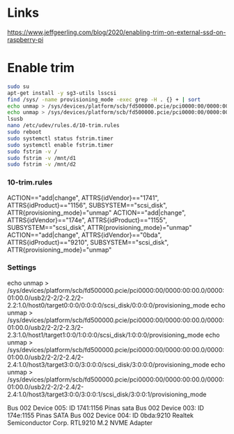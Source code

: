 # Links
https://www.jeffgeerling.com/blog/2020/enabling-trim-on-external-ssd-on-raspberry-pi

# Enable trim
```bash
sudo su
apt-get install -y sg3-utils lsscsi
find /sys/ -name provisioning_mode -exec grep -H . {} + | sort
echo unmap > /sys/devices/platform/scb/fd500000.pcie/pci0000:00/0000:00:00.0/0000:01:00.0/usb2/2-2/2-2.2/2-2.2:1.0/host0/target0:0:0/0:0:0:0/scsi_disk/0:0:0:0/provisioning_mode
echo unmap > /sys/devices/platform/scb/fd500000.pcie/pci0000:00/0000:00:00.0/0000:01:00.0/usb2/2-2/2-2.4/2-2.4:1.0/host1/target1:0:0/1:0:0:0/scsi_disk/1:0:0:0/provisioning_mode
lsusb
nano /etc/udev/rules.d/10-trim.rules
sudo reboot
sudo systemctl status fstrim.timer
sudo systemctl enable fstrim.timer
sudo fstrim -v /
sudo fstrim -v /mnt/d1
sudo fstrim -v /mnt/d2
```

### 10-trim.rules
ACTION=="add|change", ATTRS{idVendor}=="1741", ATTRS{idProduct}=="1156", SUBSYSTEM=="scsi_disk", ATTR{provisioning_mode}="unmap"
ACTION=="add|change", ATTRS{idVendor}=="174e", ATTRS{idProduct}=="1155", SUBSYSTEM=="scsi_disk", ATTR{provisioning_mode}="unmap"
ACTION=="add|change", ATTRS{idVendor}=="0bda", ATTRS{idProduct}=="9210", SUBSYSTEM=="scsi_disk", ATTR{provisioning_mode}="unmap"

### Settings
echo unmap > /sys/devices/platform/scb/fd500000.pcie/pci0000:00/0000:00:00.0/0000:01:00.0/usb2/2-2/2-2.2/2-2.2:1.0/host0/target0:0:0/0:0:0:0/scsi_disk/0:0:0:0/provisioning_mode
echo unmap > /sys/devices/platform/scb/fd500000.pcie/pci0000:00/0000:00:00.0/0000:01:00.0/usb2/2-2/2-2.3/2-2.3:1.0/host1/target1:0:0/1:0:0:0/scsi_disk/1:0:0:0/provisioning_mode
echo unmap > /sys/devices/platform/scb/fd500000.pcie/pci0000:00/0000:00:00.0/0000:01:00.0/usb2/2-2/2-2.4/2-2.4:1.0/host3/target3:0:0/3:0:0:0/scsi_disk/3:0:0:0/provisioning_mode
echo unmap > /sys/devices/platform/scb/fd500000.pcie/pci0000:00/0000:00:00.0/0000:01:00.0/usb2/2-2/2-2.4/2-2.4:1.0/host3/target3:0:0/3:0:0:1/scsi_disk/3:0:0:1/provisioning_mode

Bus 002 Device 005: ID 1741:1156 Pinas sata
Bus 002 Device 003: ID 174e:1155 Pinas SATA
Bus 002 Device 004: ID 0bda:9210 Realtek Semiconductor Corp. RTL9210 M.2 NVME Adapter
